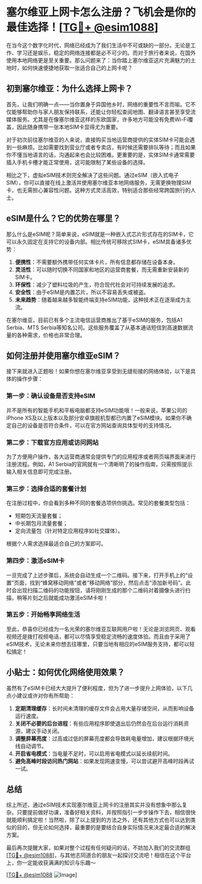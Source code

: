 # 塞尔维亚上网卡怎么注册？飞机会是你的最佳选择！[[TG💪+ @esim1088](https://t.me/s/esim1088)]

在当今这个数字化时代，网络已经成为了我们生活中不可或缺的一部分。无论是工作、学习还是娱乐，稳定的网络连接都是必不可少的。而对于旅行者来说，在国外使用本地网络更是至关重要。那么问题来了：当你踏上塞尔维亚这片充满魅力的土地时，如何快速便捷地获取一张适合自己的上网卡呢？

## 初到塞尔维亚：为什么选择上网卡？

首先，让我们明确一点——当你置身于异国他乡时，网络的重要性不言而喻。它不仅能够帮助你与家人朋友保持联系，还能让你轻松查阅地图、翻译语言甚至享受流媒体服务。尤其是在像塞尔维亚这样的东欧国家，许多地方可能没有免费Wi-Fi覆盖，因此随身携带一张本地SIM卡显得尤为重要。

对于初次前往塞尔维亚的人来说，直接购买当地运营商提供的实体SIM卡可能会遇到一些麻烦。比如需要找到营业厅或者专卖店，有时候还需要排队等待；而且如果你不懂当地语言的话，沟通起来也会比较困难。更重要的是，实体SIM卡通常需要插入手机卡槽才能正常使用，这可能限制了某些设备的选择。

相比之下，虚拟eSIM技术则完全解决了这些问题。通过eSIM（嵌入式电子SIM），你可以直接在线上激活并使用塞尔维亚本地网络服务，无需更换物理SIM卡，也无需担心兼容性问题。这种方式灵活高效，特别适合那些经常跨国旅行的人士。

## eSIM是什么？它的优势在哪里？

那么什么是eSIM呢？简单来说，eSIM就是一种嵌入式芯片形式存在的SIM卡，它可以永久固定在支持它的设备内部。相比传统可移除式SIM卡，eSIM具备诸多优势：

1. **便携性**：不需要额外携带任何实体卡片，所有信息都存储在设备本身。
2. **灵活性**：可以随时切换不同国家和地区的运营商套餐，而无需重新安装新的SIM卡。
3. **环保性**：减少了塑料垃圾的产生，符合现代社会对可持续发展的追求。
4. **安全性**：由于eSIM是内置芯片，所以不容易丢失或被盗。
5. **未来趋势**：随着越来越多智能终端支持eSIM功能，这种技术正在逐渐成为主流。

在塞尔维亚，目前已有多个主流电信运营商推出了基于eSIM的服务，包括A1 Serbia、MTS Serbia等知名公司。这些服务覆盖了从基本通话短信到高速数据流量的各种需求，价格也非常合理。

## 如何注册并使用塞尔维亚eSIM？

接下来就进入正题啦！如果你想在塞尔维亚享受到无缝衔接的网络体验，以下是具体的操作步骤：

### 第一步：确认设备是否支持eSIM

并不是所有的智能手机和平板电脑都支持eSIM功能哦！一般来说，苹果公司的iPhone XS及以上版本以及部分安卓旗舰机型都已内置了eSIM模块。如果你不确定自己的设备是否符合条件，可以在官方网站查询具体型号的支持情况。

### 第二步：下载官方应用或访问网站

为了方便用户操作，各大运营商通常会提供专门的应用程序或者网页端界面来进行注册流程。例如，A1 Serbia的官网就有一个清晰明了的操作指南，只需按照提示输入相关信息即可完成注册。

### 第三步：选择合适的套餐计划

在注册过程中，你会看到多种不同的套餐选项供你挑选。常见的套餐类型包括：

- 短期包天流量套餐；
- 中长期包月流量套餐；
- 定向流量包（针对特定应用程序如社交媒体）。

根据个人需求选择最适合自己的方案即可。

### 第四步：激活eSIM卡

一旦完成了上述步骤后，系统会自动生成一个二维码。接下来，打开手机上的“设置”页面，找到“蜂窝移动网络”或者“移动网络”部分，然后点击“添加新号码”。此时会出现扫描二维码的功能按钮，请将刚刚生成的那个二维码对着摄像头进行扫描，稍等片刻之后就能成功激活eSIM卡啦！

### 第五步：开始畅享网络生活

至此，恭喜你已经成为一名光荣的塞尔维亚互联网用户啦！无论是浏览网页、观看视频还是拨打视频电话，都可以尽情享受稳定流畅的速度体验。而且由于采用了eSIM技术，无论未来你想去往哪里，只要当地有相应的eSIM服务支持，都可以轻松搞定！

## 小贴士：如何优化网络使用效果？

虽然有了eSIM卡已经大大提升了便利程度，但为了进一步提升上网体验，以下几点小建议或许对你有所帮助：

1. **定期清理缓存**：长时间未清理的缓存文件会占用大量存储空间，从而影响设备运行速度。
2. **关闭不必要的后台进程**：有些应用程序即使退出后仍然会在后台运行消耗资源，建议手动关闭。
3. **调整屏幕亮度**：过高或过低的屏幕亮度都会导致耗电量增加，建议根据环境光线自动调节。
4. **开启省电模式**：当电量不足时，可以启用省电模式以延长续航时间。
5. **避免高峰时段访问热门网站**：如果发现网速变慢，可以尝试避开高峰时段再试一试。

## 总结

综上所述，通过eSIM技术实现塞尔维亚上网卡的注册其实并没有想象中那么复杂。只要提前做好功课，准备好相关资料，并按照指引一步步操作下去，相信很快就能顺利搞定啦！当然啦，除了以上提到的方法之外，还有其他方式也可以达到类似的目的，但无论如何选择，最重要的是要结合自身实际情况来决定最合适的解决方案。

最后再次提醒大家，如果对整个过程有任何疑问的话，不妨加入我们的交流群组[[TG💪+ @esim1088](https://t.me/s/esim1088)]，与其他志同道合的朋友一起探讨交流吧！相信在这个平台上，你一定能收获满满的知识与乐趣～

[[TG💪+ @esim1088](https://t.me/s/esim1088) ![Image](https://i.postimg.cc/4NQfJmqS/Snipaste-2025-05-13-00-14-12.png)]